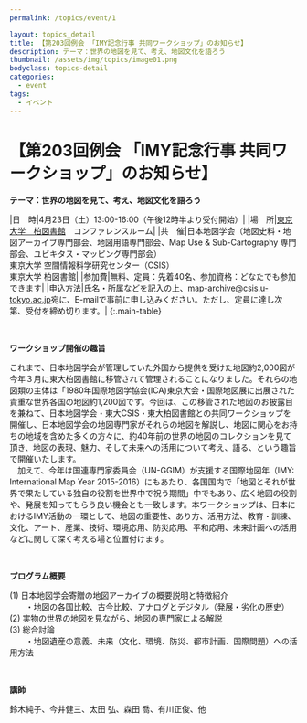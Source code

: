 ```yaml
---
permalink: /topics/event/1

layout: topics_detail
title: 【第203回例会 「IMY記念行事 共同ワークショップ」のお知らせ】
description: テーマ：世界の地図を見て、考え、地図文化を語ろう
thumbnail: /assets/img/topics/image01.png
bodyclass: topics-detail
categories:
  - event
tags:
  - イベント
---
```


# 【第203回例会 「IMY記念行事 共同ワークショップ」のお知らせ】
**テーマ：世界の地図を見て、考え、地図文化を語ろう**

|日　時|4月23日（土）13:00-16:00（午後12時半より受付開始）|
|場　所|[東京大学　柏図書館](http://www.lib.u-tokyo.ac.jp/kashiwa/)　コンファレンスルーム|
|共　催|日本地図学会（地図史料・地図アーカイブ専門部会、地図用語専門部会、Map Use & Sub-Cartography 専門部会、ユビキタス・マッピング専門部会）<br>東京大学 空間情報科学研究センター（CSIS）<br>東京大学 柏図書館|
|参加費|無料、定員：先着40名、参加資格：どなたでも参加できます|
|申込方法|氏名・所属などを記入の上、[map-archive@csis.u-tokyo.ac.jp](<mailto:map-archive@csis.u-tokyo.ac.jp>)宛に、E-mailで事前に申し込みください。ただし、定員に達し次第、受付を締め切ります。|
{:.main-table}

<br>

**ワークショップ開催の趣旨**

これまで、日本地図学会が管理していた外国から提供を受けた地図約2,000図が今年３月に東大柏図書館に移管されて管理されることになりました。それらの地図類の主体は「1980年国際地図学協会(ICA)東京大会・国際地図展に出展された貴重な世界各国の地図約1,200図です。今回は、この移管された地図のお披露目を兼ねて、日本地図学会・東大CSIS・東大柏図書館との共同ワークショップを開催し、日本地図学会の地図専門家がそれらの地図を解説し、地図に関心をお持ちの地域を含めた多くの方々に、約40年前の世界の地図のコレクションを見て頂き、地図の表現、魅力、そして未来への活用について考え、語る、という趣旨で開催いたします。<br>
　加えて、今年は国連専門家委員会（UN-GGIM）が支援する国際地図年（IMY: International Map Year 2015-2016）にもあたり、各国国内で「地図とそれが世界で果たしている独自の役割を世界中で祝う期間」中でもあり、広く地図の役割や、発展を知ってもらう良い機会とも一致します。本ワークショップは、日本におけるIMY活動の一環として、地図の重要性、あり方、活用方法、教育・訓練、文化、アート、産業、技術、環境応用、防災応用、平和応用、未来計画への活用などに関して深く考える場と位置付けます。

<br>

**プログラム概要**

(1) 日本地図学会寄贈の地図アーカイブの概要説明と特徴紹介<br>
　　・地図の各国比較、古今比較、アナログとデジタル（発展・劣化の歴史）<br>
(2) 実物の世界の地図を見ながら、地図の専門家による解説<br>
(3) 総合討論<br>
　　・地図遺産の意義、未来（文化、環境、防災、都市計画、国際問題）への活用方法

<br>

**講師**

鈴木純子、今井健三、太田 弘、森田 喬、有川正俊、他

